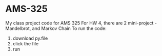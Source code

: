 # AMS-325
My class project code for AMS 325
For HW 4, there are 2 mini-project - Mandelbrot, and Markov Chain
To run the code:
1. download py.file 
2. click the file
3. run

